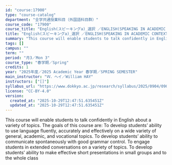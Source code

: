 ```yaml
---
id: "course:17900"
type: "course-catalog"
department: "全学共通授業科目（外国語科目群）"
course_code: "17900"
course_title: "English(スピーキングa)_選択 ／ENGLISH(SPEAKING IN ACADEMIC CONTEXTS A)"
title: "English(スピーキングa)_選択 ／ENGLISH(SPEAKING IN ACADEMIC CONTEXTS A)"
summary: "This course will enable students to talk confidently in English about a variety of topics. The goals of this course are:…"
tags: []
campus: ""
term: ""
period: "月3／Mon 3"
course_type: "春学期／Spring"
credits: 1
year: "2025年度／2025 Academic Year 春学期／SPRING SEMESTER"
main_instructor: "Ｗ．ヘイ／William HAY"
instructors: ["[]"]
syllabus_url: "https://www.dokkyo.ac.jp/research/syllabus/2025/0904/0904_17900_ja_JP.html"
license: "CC-BY-4.0"
version:
  created_at: "2025-10-29T12:47:51.635451Z"
  updated_at: "2025-10-29T12:47:51.635451Z"
---
```

This course will enable students to talk confidently in English about a variety of topics. The goals of this course are: To develop students’ ability to use language fluently, accurately and effectively on a wide variety of general, academic, and vocational topics. To develop students’ ability to communicate spontaneously with good grammar control. To engage students in extended conversations on a variety of topics. To develop students’ ability to make effective short presentations in small groups and to the whole class
